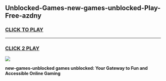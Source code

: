 
## Unblocked-Games-new-games-unblocked-Play-Free-azdny
<h3>
<a href="https://premium76.site?title=new-games-unblocked&ref=19M">CLICK TO PLAY</a></h3>
<hr>

<h3>
<a href="https://premium76.site?title=new-games-unblocked&ref=19M">CLICK 2 PLAY</a>
  
</h3>

<a href="https://premium76.site?title=new-games-unblocked&ref=19M"><img src="https://clearcache.store/games.png"></a>


**new-games-unblocked games unblocked: Your Gateway to Fun and Accessible Online Gaming**
